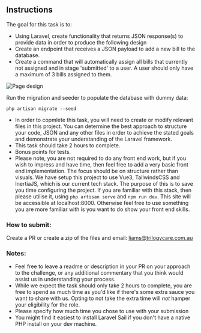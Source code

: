 ## Instructions

The goal for this task is to:
- Using Laravel, create functionality that returns JSON response(s) to provide data in order to produce the following design
- Create an endpoint that receives a JSON payload to add a new bill to the database.
- Create a command that will automatically assign all bills that currently not assigned and in stage 'submitted' to a user. A user should only have a maximum of 3 bills assigned to them.

<img src="https://trilogy-care-public-hosted.s3.ap-southeast-2.amazonaws.com/other/design.png" alt="Page design">

Run the migration and seeder to populate the database with dummy data: 
```
php artisan migrate --seed
```

- In order to copmlete this task, you will need to create or modify relevant files in this project. You can determine the best approach to structure your code, JSON and any other files in order to achieve the stated goals and demonstrate your understanding of the Laravel framework.
- This task should take 2 hours to complete.
- Bonus points for tests. 
- Please note, you are not required to do any front end work, but if you wish to impress and have time, then feel free to add a very basic front end implementation. The focus should be on structure rather than visuals. We have setup this project to use Vue3, TailwindsCSS and InertiaJS, which is our current tech stack. The purpose of this is to save you time configuring the project. If you are familiar with this stack, then please utilise it, using ```php artisan serve``` and ```npm run dev```. This site will be accessible at localhost:8000. Otherwise feel free to use something you are more familiar with is you want to do show your front end skills.

### How to submit:

Create a PR or create a zip of the files and email: liams@trilogycare.com.au


### Notes:

- Feel free to leave a readme or description in your PR on your approach to the challenge, or any additional commentary that you think would assist us in understanding your process.
- While we expect the task should only take 2 hours to complete, you are free to spend as much time as you'd like if there's some extra sauce you want to share with us. Opting to not take the extra time will *not* hamper your eligibility for the role.
- Please specify how much time you chose to use with your submission
- You might find it easiest to install Laravel Sail if you don't have a native PHP install on your dev machine.
